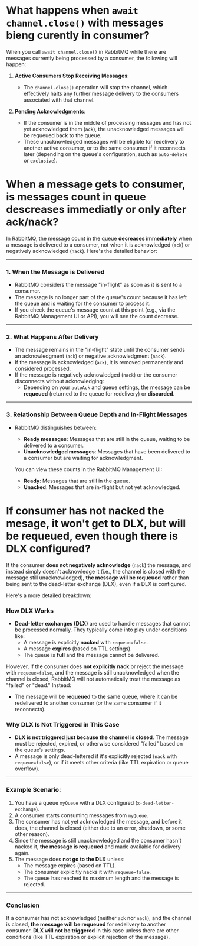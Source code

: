 # What happens when `await channel.close()` with messages bieng curently in consumer?

When you call `await channel.close()` in RabbitMQ while there are messages currently being processed by a consumer, the following will happen:

1. **Active Consumers Stop Receiving Messages**:  
   - The `channel.close()` operation will stop the channel, which effectively halts any further message delivery to the consumers associated with that channel.

2. **Pending Acknowledgments**:  
   - If the consumer is in the middle of processing messages and has not yet acknowledged them (`ack`), the unacknowledged messages will be requeued back to the queue.
   - These unacknowledged messages will be eligible for redelivery to another active consumer, or to the same consumer if it reconnects later (depending on the queue's configuration, such as `auto-delete` or `exclusive`).

# When a message gets to consumer, is messages count in queue descreases immediatly or only after ack/nack?

In RabbitMQ, the message count in the queue **decreases immediately** when a message is delivered to a consumer, not when it is acknowledged (`ack`) or negatively acknowledged (`nack`). Here's the detailed behavior:

---

### **1. When the Message is Delivered**
- RabbitMQ considers the message "in-flight" as soon as it is sent to a consumer.
- The message is no longer part of the queue's count because it has left the queue and is waiting for the consumer to process it.
- If you check the queue's message count at this point (e.g., via the RabbitMQ Management UI or API), you will see the count decrease.

---

### **2. What Happens After Delivery**
- The message remains in the "in-flight" state until the consumer sends an acknowledgment (`ack`) or negative acknowledgment (`nack`).
- If the message is acknowledged (`ack`), it is removed permanently and considered processed.
- If the message is negatively acknowledged (`nack`) or the consumer disconnects without acknowledging:
  - Depending on your `autoAck` and queue settings, the message can be **requeued** (returned to the queue for redelivery) or **discarded**.

---

### **3. Relationship Between Queue Depth and In-Flight Messages**
- RabbitMQ distinguishes between:
  - **Ready messages**: Messages that are still in the queue, waiting to be delivered to a consumer.
  - **Unacknowledged messages**: Messages that have been delivered to a consumer but are waiting for acknowledgment.
  
  You can view these counts in the RabbitMQ Management UI:
  - **Ready**: Messages that are still in the queue.
  - **Unacked**: Messages that are in-flight but not yet acknowledged.

#  If consumer has not nacked the mesage, it won't get to DLX, but will be requeued, even though there is DLX configured?

If the consumer **does not negatively acknowledge** (`nack`) the message, and instead simply doesn't acknowledge it (i.e., the channel is closed with the message still unacknowledged), **the message will be requeued** rather than being sent to the dead-letter exchange (DLX), even if a DLX is configured.

Here's a more detailed breakdown:

### **How DLX Works**
- **Dead-letter exchanges (DLX)** are used to handle messages that cannot be processed normally. They typically come into play under conditions like:
  - A message is explicitly **nacked** with `requeue=false`.
  - A message **expires** (based on TTL settings).
  - The queue is **full** and the message cannot be delivered.

However, if the consumer does **not explicitly nack** or reject the message with `requeue=false`, and the message is still unacknowledged when the channel is closed, RabbitMQ will not automatically treat the message as "failed" or "dead." Instead:
- The message will be **requeued** to the same queue, where it can be redelivered to another consumer (or the same consumer if it reconnects).
  
### **Why DLX Is Not Triggered in This Case**
- **DLX is not triggered just because the channel is closed**. The message must be rejected, expired, or otherwise considered "failed" based on the queue’s settings.
- A message is only dead-lettered if it's explicitly rejected (`nack` with `requeue=false`), or if it meets other criteria (like TTL expiration or queue overflow).

---

### **Example Scenario:**

1. You have a queue `myQueue` with a DLX configured (`x-dead-letter-exchange`).
2. A consumer starts consuming messages from `myQueue`.
3. The consumer has not yet acknowledged the message, and before it does, the channel is closed (either due to an error, shutdown, or some other reason).
4. Since the message is still unacknowledged and the consumer hasn't nacked it, **the message is requeued** and made available for delivery again.
5. The message does **not go to the DLX** unless:
   - The message expires (based on TTL).
   - The consumer explicitly nacks it with `requeue=false`.
   - The queue has reached its maximum length and the message is rejected.

---

### **Conclusion**
If a consumer has not acknowledged (neither `ack` nor `nack`), and the channel is closed, **the message will be requeued** for redelivery to another consumer. **DLX will not be triggered** in this case unless there are other conditions (like TTL expiration or explicit rejection of the message).
